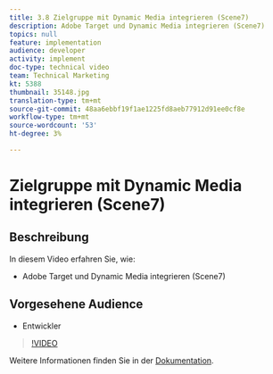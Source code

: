 ```yaml
---
title: 3.8 Zielgruppe mit Dynamic Media integrieren (Scene7)
description: Adobe Target und Dynamic Media integrieren (Scene7)
topics: null
feature: implementation
audience: developer
activity: implement
doc-type: technical video
team: Technical Marketing
kt: 5388
thumbnail: 35148.jpg
translation-type: tm+mt
source-git-commit: 48aa6ebbf19f1ae1225fd8aeb77912d91ee0cf8e
workflow-type: tm+mt
source-wordcount: '53'
ht-degree: 3%

---
```



# Zielgruppe mit Dynamic Media integrieren (Scene7)

## Beschreibung

In diesem Video erfahren Sie, wie:

* Adobe Target und Dynamic Media integrieren (Scene7)

## Vorgesehene Audience

* Entwickler

>[!VIDEO](https://video.tv.adobe.com/v/35148/?quality=12)

Weitere Informationen finden Sie in der [Dokumentation](https://docs.adobe.com/content/help/en/target/using/administer/scene7-settings.html).
